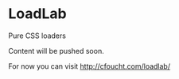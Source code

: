 # LoadLab
Pure CSS loaders



Content will be pushed soon.

For now you can visit http://cfoucht.com/loadlab/
